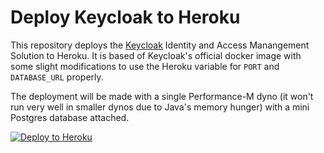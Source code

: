 # Deploy Keycloak to Heroku

This repository deploys the [Keycloak](https://www.keycloak.org) Identity and Access Manangement Solution 
to Heroku.  It is based of Keycloak's official docker image with some slight modifications to use the
Heroku variable for `PORT` and `DATABASE_URL` properly.

The deployment will be made with a single Performance-M dyno (it won't run very well in smaller dynos
due to Java's memory hunger) with a mini Postgres database attached.

[![Deploy to Heroku](https://www.herokucdn.com/deploy/button.svg)](https://heroku.com/deploy)

